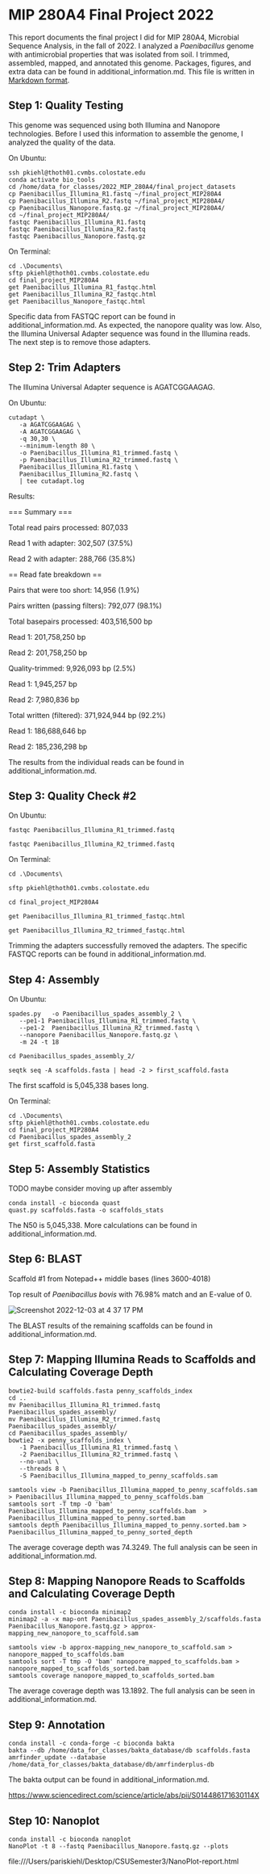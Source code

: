 # MIP 280A4 Final Project 2022

This report documents the final project I did for MIP 280A4, Microbial Sequence Analysis, in the fall of 2022. I analyzed a <em>Paenibacillus</em> genome with antimicrobial properties that was isolated from soil. I trimmed, assembled, mapped, and annotated this genome. Packages, figures, and extra data can be found in additional_information.md. This file is written in [Markdown format](https://www.markdownguide.org/basic-syntax/).  

## Step 1: Quality Testing
	
This genome was sequenced using both Illumina and Nanopore technologies. Before I used this information to assemble the genome, I analyzed the quality of the data. 
	
On Ubuntu:

```
ssh pkiehl@thoth01.cvmbs.colostate.edu
conda activate bio_tools
cd /home/data_for_classes/2022_MIP_280A4/final_project_datasets
cp Paenibacillus_Illumina_R1.fastq ~/final_project_MIP280A4
cp Paenibacillus_Illumina_R2.fastq ~/final_project_MIP280A4/
cp Paenibacillus_Nanopore.fastq.gz ~/final_project_MIP280A4/
cd ~/final_project_MIP280A4/
fastqc Paenibacillus_Illumina_R1.fastq
fastqc Paenibacillus_Illumina_R2.fastq
fastqc Paenibacillus_Nanopore.fastq.gz
```

On Terminal:

```
cd .\Documents\
sftp pkiehl@thoth01.cvmbs.colostate.edu
cd final_project_MIP280A4
get Paenibacillus_Illumina_R1_fastqc.html
get Paenibacillus_Illumina_R2_fastqc.html
get Paenibacillus_Nanopore_fastqc.html
```

Specific data from FASTQC report can be found in additional_information.md. As expected, the nanopore quality was low. Also, the Illumina Universal Adapter sequence was found in the Illumina reads. The next step is to remove those adapters. 

## Step 2: Trim Adapters

The Illumina Universal Adapter sequence is AGATCGGAAGAG.

On Ubuntu: 
```
cutadapt \
   -a AGATCGGAAGAG \
   -A AGATCGGAAGAG \
   -q 30,30 \
   --minimum-length 80 \
   -o Paenibacillus_Illumina_R1_trimmed.fastq \
   -p Paenibacillus_Illumina_R2_trimmed.fastq \
   Paenibacillus_Illumina_R1.fastq \
   Paenibacillus_Illumina_R2.fastq \
   | tee cutadapt.log
```
Results: 

=== Summary ===

Total read pairs processed:            807,033

  Read 1 with adapter:                 302,507 (37.5%)
  
  Read 2 with adapter:                 288,766 (35.8%)

== Read fate breakdown ==

Pairs that were too short:              14,956 (1.9%)

Pairs written (passing filters):       792,077 (98.1%)

Total basepairs processed:   403,516,500 bp

  Read 1:   201,758,250 bp
  
  Read 2:   201,758,250 bp
  
Quality-trimmed:               9,926,093 bp (2.5%)

  Read 1:     1,945,257 bp
  
  Read 2:     7,980,836 bp
  
Total written (filtered):    371,924,944 bp (92.2%)

  Read 1:   186,688,646 bp
  
  Read 2:   185,236,298 bp

The results from the individual reads can be found in additional_information.md.
 
## Step 3: Quality Check #2

On Ubuntu: 

```
fastqc Paenibacillus_Illumina_R1_trimmed.fastq

fastqc Paenibacillus_Illumina_R2_trimmed.fastq
```

On Terminal:

```
cd .\Documents\

sftp pkiehl@thoth01.cvmbs.colostate.edu

cd final_project_MIP280A4

get Paenibacillus_Illumina_R1_trimmed_fastqc.html

get Paenibacillus_Illumina_R2_trimmed_fastqc.html
```
Trimming the adapters successfully removed the adapters. The specific FASTQC reports can be found in additional_information.md.

## Step 4: Assembly

On Ubuntu:

```
spades.py   -o Paenibacillus_spades_assembly_2 \
   --pe1-1 Paenibacillus_Illumina_R1_trimmed.fastq \
   --pe1-2  Paenibacillus_Illumina_R2_trimmed.fastq \
   --nanopore Paenibacillus_Nanopore.fastq.gz \
   -m 24 -t 18
   
cd Paenibacillus_spades_assembly_2/

seqtk seq -A scaffolds.fasta | head -2 > first_scaffold.fasta
```

The first scaffold is 5,045,338 bases long. 

On Terminal:

```
cd .\Documents\
sftp pkiehl@thoth01.cvmbs.colostate.edu
cd final_project_MIP280A4
cd Paenibacillus_spades_assembly_2
get first_scaffold.fasta
```

## Step 5: Assembly Statistics

TODO maybe consider moving up after assembly

```
conda install -c bioconda quast
quast.py scaffolds.fasta -o scaffolds_stats
```

The N50 is 5,045,338. More calculations can be found in additional_information.md.

## Step 6: BLAST

Scaffold #1 from Notepad++ middle bases (lines 3600-4018)

Top result of <em>Paenibacillus bovis</em> with 76.98% match and an E-value of 0.  

![Screenshot 2022-12-03 at 4 37 17 PM](https://user-images.githubusercontent.com/116305887/205466736-58c62a57-39aa-4f49-ab2f-b251d458de86.jpg)

The BLAST results of the remaining scaffolds can be found in additional_information.md. 

## Step 7: Mapping Illumina Reads to Scaffolds and Calculating Coverage Depth

```
bowtie2-build scaffolds.fasta penny_scaffolds_index 
cd ..
mv Paenibacillus_Illumina_R1_trimmed.fastq Paenibacillus_spades_assembly/
mv Paenibacillus_Illumina_R2_trimmed.fastq Paenibacillus_spades_assembly/
cd Paenibacillus_spades_assembly/
bowtie2 -x penny_scaffolds_index \
   -1 Paenibacillus_Illumina_R1_trimmed.fastq \
   -2 Paenibacillus_Illumina_R2_trimmed.fastq \
   --no-unal \
   --threads 8 \
   -S Paenibacillus_Illumina_mapped_to_penny_scaffolds.sam
```
```
samtools view -b Paenibacillus_Illumina_mapped_to_penny_scaffolds.sam > Paenibacillus_Illumina_mapped_to_penny_scaffolds.bam 
samtools sort -T tmp -O 'bam' Paenibacillus_Illumina_mapped_to_penny_scaffolds.bam  > Paenibacillus_Illumina_mapped_to_penny.sorted.bam   
samtools depth Paenibacillus_Illumina_mapped_to_penny.sorted.bam > Paenibacillus_Illumina_mapped_to_penny_sorted_depth
```

The average coverage depth was 74.3249. The full analysis can be seen in additional_information.md. 

## Step 8: Mapping Nanopore Reads to Scaffolds and Calculating Coverage Depth

```
conda install -c bioconda minimap2
minimap2 -a -x map-ont Paenibacillus_spades_assembly_2/scaffolds.fasta Paenibacillus_Nanopore.fastq.gz > approx-mapping_new_nanopore_to_scaffold.sam
```

```
samtools view -b approx-mapping_new_nanopore_to_scaffold.sam > nanopore_mapped_to_scaffolds.bam
samtools sort -T tmp -O 'bam' nanopore_mapped_to_scaffolds.bam > nanopore_mapped_to_scaffolds_sorted.bam
samtools coverage nanopore_mapped_to_scaffolds_sorted.bam  
```

The average coverage depth was 13.1892. The full analysis can be seen in additional_information.md. 

## Step 9: Annotation

```
conda install -c conda-forge -c bioconda bakta
bakta --db /home/data_for_classes/bakta_database/db scaffolds.fasta
amrfinder_update --database /home/data_for_classes/bakta_database/db/amrfinderplus-db 
```
The bakta output can be found in additional_information.md.

https://www.sciencedirect.com/science/article/abs/pii/S014486171630114X

 
## Step 10: Nanoplot

```
conda install -c bioconda nanoplot
NanoPlot -t 8 --fastq Paenibacillus_Nanopore.fastq.gz --plots
```

file:///Users/pariskiehl/Desktop/CSUSemester3/NanoPlot-report.html





